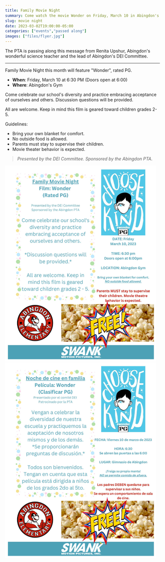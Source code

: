```yaml
--- 
title: Family Movie Night
summary: Come watch the movie Wonder on Friday, March 10 in Abingdon's gym.
slug: movie night
date: 2023-03-02T19:00:00-05:00
categories: ["events","passed along"]
images: ["files/flyer.jpg"]
---
```


The PTA is passing along this message from Renita Upshur, Abingdon's wonderful science teacher and the lead of Abingdon's DEI Committee.

---

Family Movie Night this month will feature "Wonder", rated PG. 

- **When**: Friday, March 10 at 6:30 PM (Doors open at 6:00)
- **Where**: Abingdon's Gym

Come celebrate our school's diversity and practice embracing acceptance of ourselves and others. Discussion questions will be provided.

All are welcome. Keep in mind this film is geared toward children grades 2-5.

Guidelines:
- Bring your own blanket for comfort.
- No outside food is allowed.
- Parents must stay to supervise their children.
- Movie theater behavior is expected.

> *Presented by the DEI Committee. Sponsored by the Abingdon PTA.*

<a href="files/flyer.jpg"><img src="files/flyer.jpg" alt="Movie Night flyer" height="637" width="492"></a>
<a href="files/flyer-es.jpg"><img src="files/flyer-es.jpg" alt="Movie Night flyer" height="637" width="492"></a>

<!--

{{< imgresize o=492x src="files/flyer.jpg" alt="Movie Night flyer" >}}
{{< imgresize o=492x src="files/flyer-es.jpg" alt="Movie Night flyer in Spanish" >}}

-->